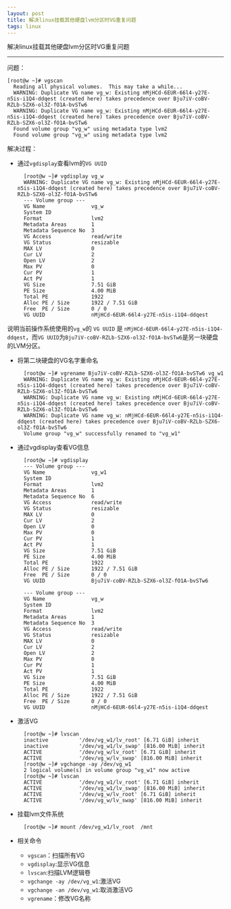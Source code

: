 ```yaml
---
layout: post
title: 解决linux挂载其他硬盘lvm分区时VG重复问题
tags: linux
---
```


解决linux挂载其他硬盘lvm分区时VG重复问题

----- 

问题：

    [root@w ~]# vgscan
      Reading all physical volumes.  This may take a while...
      WARNING: Duplicate VG name vg_w: Existing nMjHCd-6EUR-66l4-y27E-n5is-i1Q4-ddqest (created here) takes precedence over Bju7iV-coBV-RZLb-SZX6-ol3Z-fO1A-bvSTw6
      WARNING: Duplicate VG name vg_w: Existing nMjHCd-6EUR-66l4-y27E-n5is-i1Q4-ddqest (created here) takes precedence over Bju7iV-coBV-RZLb-SZX6-ol3Z-fO1A-bvSTw6
      Found volume group "vg_w" using metadata type lvm2
      Found volume group "vg_w" using metadata type lvm2
      
解决过程：

* 通过`vgdisplay`查看lvm的`VG UUID`

        [root@w ~]# vgdisplay vg_w
        WARNING: Duplicate VG name vg_w: Existing nMjHCd-6EUR-66l4-y27E-n5is-i1Q4-ddqest (created here) takes precedence over Bju7iV-coBV-RZLb-SZX6-ol3Z-fO1A-bvSTw6
        --- Volume group ---
        VG Name               vg_w
        System ID
        Format                lvm2
        Metadata Areas        1
        Metadata Sequence No  3
        VG Access             read/write
        VG Status             resizable
        MAX LV                0
        Cur LV                2
        Open LV               2
        Max PV                0
        Cur PV                1
        Act PV                1
        VG Size               7.51 GiB
        PE Size               4.00 MiB
        Total PE              1922
        Alloc PE / Size       1922 / 7.51 GiB
        Free  PE / Size       0 / 0
        VG UUID               nMjHCd-6EUR-66l4-y27E-n5is-i1Q4-ddqest

说明当前操作系统使用的`vg_w`的 `VG UUID` 是 `nMjHCd-6EUR-66l4-y27E-n5is-i1Q4-ddqest`，而`VG UUID`为`Bju7iV-coBV-RZLb-SZX6-ol3Z-fO1A-bvSTw6`是另一块硬盘的LVM分区。

* 将第二块硬盘的VG名字重命名

        [root@w ~]# vgrename Bju7iV-coBV-RZLb-SZX6-ol3Z-fO1A-bvSTw6 vg_w1
        WARNING: Duplicate VG name vg_w: Existing nMjHCd-6EUR-66l4-y27E-n5is-i1Q4-ddqest (created here) takes precedence over Bju7iV-coBV-RZLb-SZX6-ol3Z-fO1A-bvSTw6
        WARNING: Duplicate VG name vg_w: Existing nMjHCd-6EUR-66l4-y27E-n5is-i1Q4-ddqest (created here) takes precedence over Bju7iV-coBV-RZLb-SZX6-ol3Z-fO1A-bvSTw6
        WARNING: Duplicate VG name vg_w: nMjHCd-6EUR-66l4-y27E-n5is-i1Q4-ddqest (created here) takes precedence over Bju7iV-coBV-RZLb-SZX6-ol3Z-fO1A-bvSTw6
        Volume group "vg_w" successfully renamed to "vg_w1"

* 通过vgdisplay查看VG信息

        [root@w ~]# vgdisplay
        --- Volume group ---
        VG Name               vg_w1
        System ID
        Format                lvm2
        Metadata Areas        1
        Metadata Sequence No  6
        VG Access             read/write
        VG Status             resizable
        MAX LV                0
        Cur LV                2
        Open LV               0
        Max PV                0
        Cur PV                1
        Act PV                1
        VG Size               7.51 GiB
        PE Size               4.00 MiB
        Total PE              1922
        Alloc PE / Size       1922 / 7.51 GiB
        Free  PE / Size       0 / 0
        VG UUID               Bju7iV-coBV-RZLb-SZX6-ol3Z-fO1A-bvSTw6
        
        --- Volume group ---
        VG Name               vg_w
        System ID
        Format                lvm2
        Metadata Areas        1
        Metadata Sequence No  3
        VG Access             read/write
        VG Status             resizable
        MAX LV                0
        Cur LV                2
        Open LV               2
        Max PV                0
        Cur PV                1
        Act PV                1
        VG Size               7.51 GiB
        PE Size               4.00 MiB
        Total PE              1922
        Alloc PE / Size       1922 / 7.51 GiB
        Free  PE / Size       0 / 0
        VG UUID               nMjHCd-6EUR-66l4-y27E-n5is-i1Q4-ddqest

* 激活VG
    
        [root@w ~]# lvscan
        inactive          '/dev/vg_w1/lv_root' [6.71 GiB] inherit
        inactive          '/dev/vg_w1/lv_swap' [816.00 MiB] inherit
        ACTIVE            '/dev/vg_w/lv_root' [6.71 GiB] inherit
        ACTIVE            '/dev/vg_w/lv_swap' [816.00 MiB] inherit
        [root@w ~]# vgchange -ay /dev/vg_w1
        2 logical volume(s) in volume group "vg_w1" now active
        [root@w ~]# lvscan
        ACTIVE            '/dev/vg_w1/lv_root' [6.71 GiB] inherit
        ACTIVE            '/dev/vg_w1/lv_swap' [816.00 MiB] inherit
        ACTIVE            '/dev/vg_w/lv_root' [6.71 GiB] inherit
        ACTIVE            '/dev/vg_w/lv_swap' [816.00 MiB] inherit

* 挂载lvm文件系统

        [root@w ~]# mount /dev/vg_w1/lv_root  /mnt

* 相关命令
    * `vgscan`：扫描所有VG
    * `vgdisplay`:显示VG信息
    * `lvscan`:扫描LVM逻辑卷
    * `vgchange -ay /dev/vg_w1`:激活VG
    * `vgchange -an /dev/vg_w1`:取消激活VG
    * `vgrename`：修改VG名称
